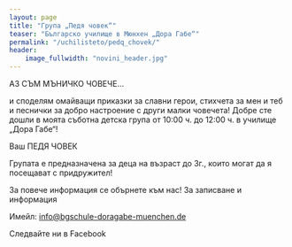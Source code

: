 ```yaml
---
layout: page
title: "Група „Педя човек“"
teaser: "Българско училище в Мюнхен „Дора Габе“"
permalink: "/uchilisteto/pedq_chovek/"
header:
    image_fullwidth: "novini_header.jpg"
---
```



АЗ СЪМ МЪНИЧКО ЧОВЕЧЕ…

и споделям омайващи приказки за славни герои, стихчета за мен и теб и песнички за добро настроение с други малки човечета! Добре сте дошли в моята съботна детска група от 10:00 ч. до 12:00 ч. в училище „Дора Габе“!


Ваш ПЕДЯ ЧОВЕК


Групата е предназначена за деца на възраст до 3г., които могат да я посещават с придружител!


За повече информация се обърнете към нас!
За записване и информация

Имейл: info@bgschule-doragabe-muenchen.de

Следвайте ни в Facebook 